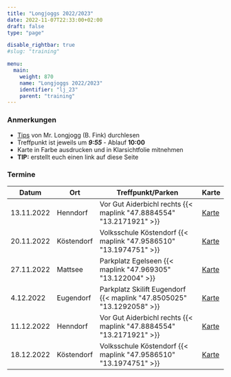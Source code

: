 ```yaml
---
title: "Longjoggs 2022/2023"
date: 2022-11-07T22:33:00+02:00
draft: false
type: "page"

disable_rightbar: true
#slug: "training"

menu:
  main:
    weight: 870
    name: "Longjoggs 2022/2023"
    identifier: "lj_23"
    parent: "training"
---
```


### Anmerkungen

+ [Tips](/resources/LJ_Hinweise.pdf) von Mr. Longjogg (B. Fink) durchlesen
+ Treffpunkt ist jeweils um ***9:55*** - Ablauf **10:00**
+ Karte in Farbe ausdrucken und in Klarsichtfolie mitnehmen
+ **TIP:** erstellt euch einen link auf diese Seite

### Termine

<table class="uk-table uk-table-divider uk-table-striped uk-table-responsive">
<thead>
<tr>
<th>Datum</th>
<th>Ort</th>
<th>Treffpunkt/Parken</th>
<th>Karte</th>
</tr>
</thead>

<tbody>
<tr>
<td>13.11.2022</td>
<td>Henndorf</td>
<td>Vor Gut Aiderbichl rechts {{< maplink "47.8884554" "13.2171921" >}}</td>
<td><a href="./LJ_2022_Henndorf.pdf">Karte</a></td>
</tr>

<tr>
<td>20.11.2022</td>
<td>Köstendorf</td>
<td>Volksschule Köstendorf {{< maplink "47.9586510" "13.1974751" >}}</td>
<td><a href="./LJ_2022_Koestendorf.pdf">Karte</a></td>
</tr>

<tr>
<td>27.11.2022</td>
<td>Mattsee</td>
<td>Parkplatz Egelseen {{< maplink "47.969305" "13.122004" >}}</td>
<td><a href="./LJ_2022_Mattsee.pdf">Karte</a></td>
</tr>

<tr>
<td>4.12.2022</td>
<td>Eugendorf</td>
<td>Parkplatz Skilift Eugendorf {{< maplink "47.8505025" "13.1292058" >}}</td>
<td><a href="./LJ_2022_Eugendorf.pdf">Karte</a></td>
</tr>

<tr>
<td>11.12.2022</td>
<td>Henndorf</td>
<td>Vor Gut Aiderbichl rechts {{< maplink "47.8884554" "13.2171921" >}}</td>
<td><a href="./LJ_2022_Henndorf.pdf">Karte</a></td>
</tr>

<tr>
<td>18.12.2022</td>
<td>Köstendorf</td>
<td>Volksschule Köstendorf {{< maplink "47.9586510" "13.1974751" >}}</td>
<td><a href="./LJ_2022_Koestendorf.pdf">Karte</a></td>
</tr>

</tbody>
</table>
